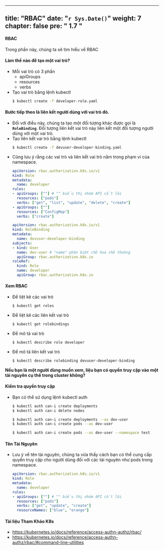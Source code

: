 
---
title: "RBAC"
date: "`r Sys.Date()`"
weight: 7
chapter: false
pre: "<b> 1.7 </b>"
---

#### RBAC

Trong phần này, chúng ta sẽ tìm hiểu về RBAC

#### Làm thế nào để tạo một vai trò?
- Mỗi vai trò có 3 phần
  - apiGroups
  - resources
  - verbs
- Tạo vai trò bằng lệnh kubectl
  ```bash
  $ kubectl create -f developer-role.yaml
  ```

#### Bước tiếp theo là liên kết người dùng với vai trò đó.
- Đối với điều này, chúng ta tạo một đối tượng khác được gọi là **`RoleBinding`**. Đối tượng liên kết vai trò này liên kết một đối tượng người dùng với một vai trò.
- Tạo liên kết vai trò bằng lệnh kubectl
  ```bash
  $ kubectl create -f devuser-developer-binding.yaml
  ```
- Cũng lưu ý rằng các vai trò và liên kết vai trò nằm trong phạm vi của namespace.
  ```yaml
  apiVersion: rbac.authorization.k8s.io/v1
  kind: Role
  metadata:
    name: developer
  rules:
  - apiGroups: [""] # "" biểu thị nhóm API cốt lõi
    resources: ["pods"]
    verbs: ["get", "list", "update", "delete", "create"]
  - apiGroups: [""]
    resources: ["ConfigMap"]
    verbs: ["create"]
  ```
  ```yaml
  apiVersion: rbac.authorization.k8s.io/v1
  kind: RoleBinding
  metadata:
    name: devuser-developer-binding
  subjects:
  - kind: User
    name: dev-user # "name" phân biệt chữ hoa chữ thường
    apiGroup: rbac.authorization.k8s.io
  roleRef:
    kind: Role
    name: developer
    apiGroup: rbac.authorization.k8s.io
  ```
  

#### Xem RBAC
  
- Để liệt kê các vai trò
  ```bash
  $ kubectl get roles
  ```
- Để liệt kê các liên kết vai trò
  ```bash
  $ kubectl get rolebindings
  ```
- Để mô tả vai trò 
  ```bash
  $ kubectl describe role developer
  ```
  
    
- Để mô tả liên kết vai trò
  ```bash
  $ kubectl describe rolebinding devuser-developer-binding
  ```
  
  

**Nếu bạn là một người dùng muốn xem, liệu bạn có quyền truy cập vào một tài nguyên cụ thể trong cluster không?**



#### Kiểm tra quyền truy cập

- Bạn có thể sử dụng lệnh kubectl auth
  ```bash
  $ kubectl auth can-i create deployments
  $ kubectl auth can-i delete nodes
  ```
  ```bash
  $ kubectl auth can-i create deployments --as dev-user
  $ kubectl auth can-i create pods --as dev-user
  ```
  ```bash
  $ kubectl auth can-i create pods --as dev-user --namespace test
  ```
  

  
#### Tên Tài Nguyên
- Lưu ý về tên tài nguyên, chúng ta vừa thấy cách bạn có thể cung cấp quyền truy cập cho người dùng đối với các tài nguyên như pods trong namespace.
  ```yaml
  apiVersion: rbac.authorization.k8s.io/v1
  kind: Role
  metadata:
    name: developer
  rules:
  - apiGroups: [""] # "" biểu thị nhóm API cốt lõi
    resources: ["pods"]
    verbs: ["get", "update", "create"]
    resourceNames: ["blue", "orange"]
  ```  
  
#### Tài liệu Tham Khảo K8s
- https://kubernetes.io/docs/reference/access-authn-authz/rbac/
- https://kubernetes.io/docs/reference/access-authn-authz/rbac/#command-line-utilities